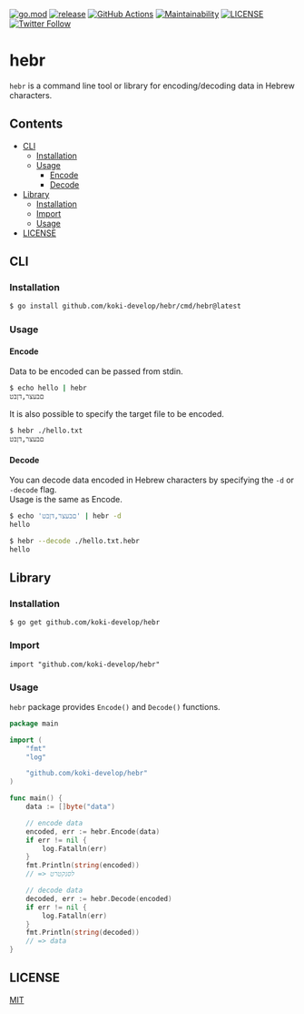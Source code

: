 [![go.mod](https://img.shields.io/github/go-mod/go-version/koki-develop/hebr)](./go.mod)
[![release](https://img.shields.io/github/v/release/koki-develop/hebr)](https://github.com/koki-develop/hebr/releases/latest)
[![GitHub Actions](https://github.com/koki-develop/hebr/actions/workflows/main.yml/badge.svg)](https://github.com/koki-develop/hebr/actions/workflows/main.yml)
[![Maintainability](https://api.codeclimate.com/v1/badges/142e9cd2d5a120f2a6dc/maintainability)](https://codeclimate.com/github/koki-develop/hebr/maintainability)
[![LICENSE](https://img.shields.io/github/license/koki-develop/hebr)](./LICENSE)
[![Twitter Follow](https://img.shields.io/twitter/follow/koki_develop?style=social)](https://twitter.com/koki_develop)

# hebr

`hebr` is a command line tool or library for encoding/decoding data in Hebrew characters.

## Contents

- [CLI](#cli)
    - [Installation](#installation)
    - [Usage](#usage)
        - [Encode](#encode)
        - [Decode](#decode)
- [Library](#library)
    - [Installation](#installation-1)
    - [Import](#import)
    - [Usage](#usage-1)
- [LICENSE](#license)

## CLI

### Installation

```sh
$ go install github.com/koki-develop/hebr/cmd/hebr@latest
```

### Usage

#### Encode

Data to be encoded can be passed from stdin.

```sh
$ echo hello | hebr
םבעצר,דןבט
```

It is also possible to specify the target file to be encoded.

```sh
$ hebr ./hello.txt
םבעצר,דןבט
```

#### Decode

You can decode data encoded in Hebrew characters by specifying the `-d` or `-decode` flag.  
Usage is the same as Encode.

```sh
$ echo 'םבעצר,דןבט' | hebr -d
hello
```

```sh
$ hebr --decode ./hello.txt.hebr
hello
```

## Library

### Installation

```
$ go get github.com/koki-develop/hebr
```

### Import

```
import "github.com/koki-develop/hebr"
```

### Usage

`hebr` package provides `Encode()` and `Decode()` functions.

```go
package main

import (
	"fmt"
	"log"

	"github.com/koki-develop/hebr"
)

func main() {
	data := []byte("data")

	// encode data
	encoded, err := hebr.Encode(data)
	if err != nil {
		log.Fatalln(err)
	}
	fmt.Println(string(encoded))
	// => לסנקטרט

	// decode data
	decoded, err := hebr.Decode(encoded)
	if err != nil {
		log.Fatalln(err)
	}
	fmt.Println(string(decoded))
	// => data
}

```

## LICENSE

[MIT](./LICENSE)
